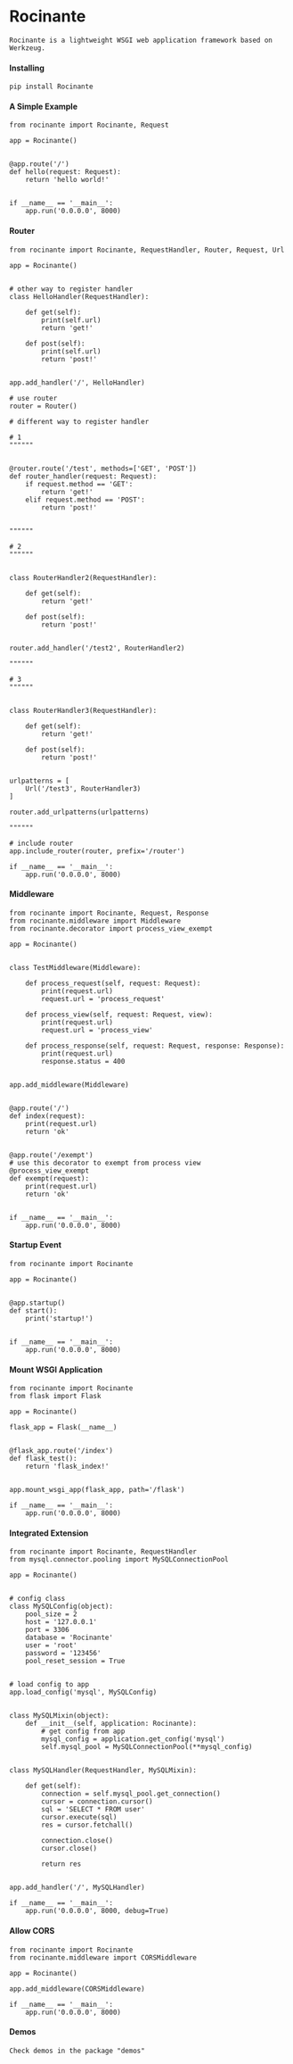 # Rocinante

    Rocinante is a lightweight WSGI web application framework based on Werkzeug.

#### Installing

    pip install Rocinante

#### A Simple Example

    from rocinante import Rocinante, Request
    
    app = Rocinante()
    
    
    @app.route('/')
    def hello(request: Request):
        return 'hello world!'
    
    
    if __name__ == '__main__':
        app.run('0.0.0.0', 8000)

#### Router

    from rocinante import Rocinante, RequestHandler, Router, Request, Url

    app = Rocinante()
    
    
    # other way to register handler
    class HelloHandler(RequestHandler):
    
        def get(self):
            print(self.url)
            return 'get!'
    
        def post(self):
            print(self.url)
            return 'post!'
    
    
    app.add_handler('/', HelloHandler)
    
    # use router
    router = Router()
    
    # different way to register handler
    
    # 1
    """"""
    
    
    @router.route('/test', methods=['GET', 'POST'])
    def router_handler(request: Request):
        if request.method == 'GET':
            return 'get!'
        elif request.method == 'POST':
            return 'post!'
    
    
    """"""
    
    # 2
    """"""
    
    
    class RouterHandler2(RequestHandler):
    
        def get(self):
            return 'get!'
    
        def post(self):
            return 'post!'
    
    
    router.add_handler('/test2', RouterHandler2)
    
    """"""
    
    # 3
    """"""
    
    
    class RouterHandler3(RequestHandler):
    
        def get(self):
            return 'get!'
    
        def post(self):
            return 'post!'
    
    
    urlpatterns = [
        Url('/test3', RouterHandler3)
    ]
    
    router.add_urlpatterns(urlpatterns)
    
    """"""
    
    # include router
    app.include_router(router, prefix='/router')
    
    if __name__ == '__main__':
        app.run('0.0.0.0', 8000)

#### Middleware

    from rocinante import Rocinante, Request, Response
    from rocinante.middleware import Middleware
    from rocinante.decorator import process_view_exempt
    
    app = Rocinante()
    
    
    class TestMiddleware(Middleware):
    
        def process_request(self, request: Request):
            print(request.url)
            request.url = 'process_request'
    
        def process_view(self, request: Request, view):
            print(request.url)
            request.url = 'process_view'
    
        def process_response(self, request: Request, response: Response):
            print(request.url)
            response.status = 400
    
    
    app.add_middleware(Middleware)
    
    
    @app.route('/')
    def index(request):
        print(request.url)
        return 'ok'
    
    
    @app.route('/exempt')
    # use this decorator to exempt from process view
    @process_view_exempt
    def exempt(request):
        print(request.url)
        return 'ok'
    
    
    if __name__ == '__main__':
        app.run('0.0.0.0', 8000)

#### Startup Event

    from rocinante import Rocinante
    
    app = Rocinante()
    
    
    @app.startup()
    def start():
        print('startup!')
    
    
    if __name__ == '__main__':
        app.run('0.0.0.0', 8000)

#### Mount WSGI Application

    from rocinante import Rocinante
    from flask import Flask
    
    app = Rocinante()
    
    flask_app = Flask(__name__)
    
    
    @flask_app.route('/index')
    def flask_test():
        return 'flask_index!'
    
    
    app.mount_wsgi_app(flask_app, path='/flask')
    
    if __name__ == '__main__':
        app.run('0.0.0.0', 8000)

#### Integrated Extension

    from rocinante import Rocinante, RequestHandler
    from mysql.connector.pooling import MySQLConnectionPool
    
    app = Rocinante()
    
    
    # config class
    class MySQLConfig(object):
        pool_size = 2
        host = '127.0.0.1'
        port = 3306
        database = 'Rocinante'
        user = 'root'
        password = '123456'
        pool_reset_session = True
    
    
    # load config to app
    app.load_config('mysql', MySQLConfig)
    
    
    class MySQLMixin(object):
        def __init__(self, application: Rocinante):
            # get config from app
            mysql_config = application.get_config('mysql')
            self.mysql_pool = MySQLConnectionPool(**mysql_config)
    
    
    class MySQLHandler(RequestHandler, MySQLMixin):
    
        def get(self):
            connection = self.mysql_pool.get_connection()
            cursor = connection.cursor()
            sql = 'SELECT * FROM user'
            cursor.execute(sql)
            res = cursor.fetchall()
    
            connection.close()
            cursor.close()
    
            return res
    
    
    app.add_handler('/', MySQLHandler)
    
    if __name__ == '__main__':
        app.run('0.0.0.0', 8000, debug=True)

#### Allow CORS

    from rocinante import Rocinante
    from rocinante.middleware import CORSMiddleware
    
    app = Rocinante()
    
    app.add_middleware(CORSMiddleware)
    
    if __name__ == '__main__':
        app.run('0.0.0.0', 8000)

#### Demos

    Check demos in the package "demos"
